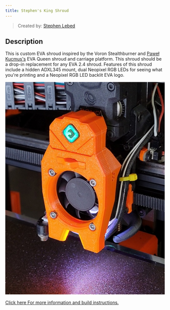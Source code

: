 ```yaml
---
title: Stephen's King Shroud
---
```


> Created by: [Stephen Lebed](https://github.com/slebed)

## Description
This is custom EVA shroud inspired by the Voron Stealthburner and [Paweł Kucmus's](https://main.eva-3d.page/) EVA Queen shroud and carriage platform.  This shroud should be a drop-in replacement for any EVA 2.4 shroud.  Features of this shroud include a hidden ADXL345 mount, dual Neopixel RGB LEDs for seeing what you're printing and a Neopixel RGB LED backlit EVA logo.


![Stephen's King Shroud](shrouds/assets/photo_KS.jpg)

[Click here For more information and build instructions.](shrouds/kings_shroud.md)
